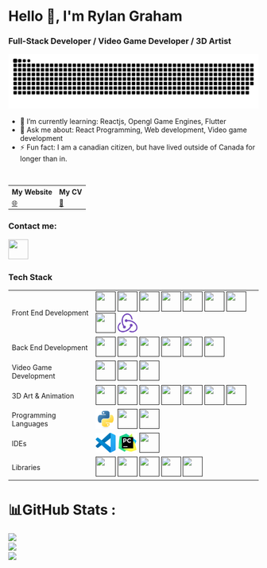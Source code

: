 # Hello 👋, I'm Rylan Graham

### Full-Stack Developer / Video Game Developer / 3D Artist

<!--- snake -->
<div align="center">
  <img  src="https://github.com/1999AZZAR/1999AZZAR/blob/readme/resources/img/grid-snake.svg"
       alt="snake" /></a>
</div>

- 🌱 I’m currently learning: Reactjs, Opengl Game Engines, Flutter
- 💬 Ask me about: React Programming, Web development, Video game development
- ⚡ Fun fact: I am a canadian citizen, but have lived outside of Canada for longer than in.
<br/>

<table>
    <tr>
        <th>My Website</th>
        <th>My CV</th>
    </tr>
    <tr>
        <td>
            <a href="https://rylan-portfolio.vercel.app/">🌐</a>
        </td>
        <td>
            <a href="https://rylan-portfolio.vercel.app/resume">📃</a>
        </td>
    </tr>
</table>

### Contact me:

<a href="https://www.linkedin.com/in/RylanJGraham/"><img src="https://www.vectorlogo.zone/logos/linkedin/linkedin-icon.svg" width="40" height="40"/></a>

### Tech Stack

<table>
    <tr>
        <td>Front End Development</td>
        <td>
            <a href=""><img src="https://www.vectorlogo.zone/logos/reactjs/reactjs-icon.svg" width="40" height="40"/></a>
            <a href=""><img src="https://www.vectorlogo.zone/logos/w3_html5/w3_html5-icon.svg" width="40" height="40"/></a>
            <a href=""><img src="https://www.vectorlogo.zone/logos/w3_css/w3_css-icon.svg" width="40" height="40"/></a>
            <a href=""><img src="https://www.vectorlogo.zone/logos/tailwindcss/tailwindcss-icon.svg" width="40" height="40"/></a>
            <a href=""><img src="https://www.vectorlogo.zone/logos/flutterio/flutterio-icon.svg" width="40" height="40"/></a>
            <a href=""><img src="https://www.vectorlogo.zone/logos/rapidapi/rapidapi-icon.svg" width="40" height="40"/></a>
            <a href=""><img src="https://www.vectorlogo.zone/logos/nodejs/nodejs-icon.svg" width="40" height="40"/></a>
            <a href=""><img src="https://www.vectorlogo.zone/logos/javascript/javascript-icon.svg" width="40" height="40"/></a>
            <a href=""><img src="https://github.com/devicons/devicon/blob/v2.13.0/icons/redux/redux-original.svg" width="40" height="40"/></a>
        </td>
    </tr>
    <tr>
        <td>Back End Development</td>
        <td>
            <a href=""><img src="https://www.vectorlogo.zone/logos/nodejs/nodejs-icon.svg" width="40" height="40"/></a>
            <a href=""><img src="https://www.vectorlogo.zone/logos/javascript/javascript-icon.svg" width="40" height="40"/></a>
            <a href=""><img src="https://www.vectorlogo.zone/logos/supabase/supabase-icon.svg" width="40" height="40"/></a>
            <a href=""><img src="https://www.vectorlogo.zone/logos/stripe/stripe-icon.svg" width="40" height="40"/></a>
            <a href=""><img src="https://www.vectorlogo.zone/logos/firebase/firebase-icon.svg" width="40" height="40"/></a>
            <a href=""><img src="https://cdn.worldvectorlogo.com/logos/postgresql.svg" width="40" height="40"/></a>
        </td>
    </tr>
    <tr>
        <td>Video Game Development</td>
        <td>
            <a href=""><img src="https://www.vectorlogo.zone/logos/unity3d/unity3d-icon.svg" width="40" height="40"/></a>
            <a href=""><img src="https://vectorwiki.com/images/2Lqpe__c.svg" width="40" height="40"/></a>
            <a href=""><img src="https://bairesdev.mo.cloudinary.net/blog/2022/08/ue-logo-1400x788-1400x788-8f185e1e3635-1.jpg?tx=w_3840,q_auto" width="40" height="40"/></a>
    </tr>
    <tr>
        <td>3D Art & Animation</td>
        <td>
            <a href=""><img src="https://vectorwiki.com/images/qz3pp__blender.svg" width="40" height="40"/></a>
            <a href=""><img src="https://cdn.worldvectorlogo.com/logos/adobe-photoshop-2.svg" width="40" height="40"/></a>
            <a href=""><img src="https://cdn.worldvectorlogo.com/logos/maya-2017.svg" width="40" height="40"/></a>
            <a href=""><img src="https://cdn.worldvectorlogo.com/logos/3ds-max-full.svg" width="40" height="40"/></a>
            <a href=""><img src="https://docs.toonboom.com/help/harmony-21/premium/Resources/Images/_ICONS/Products/128x128/3-premium.png" width="40" height="40"/></a>
            <a href=""><img src="https://seeklogo.com/images/Z/ZBrush-logo-43D6324DC8-seeklogo.com.png" width="40" height="40"/></a>
            <a href=""><img src="https://cdn-icons-png.flaticon.com/512/5968/5968543.png" width="40" height="40"/></a>
        </td>
    </tr>
    <tr>
        <td>Programming Languages</td>
        <td>
            <a href=""><img src="https://github.com/devicons/devicon/blob/v2.13.0/icons/python/python-original.svg" width="40" height="40"/></a>
            <a href=""><img src="https://vectorwiki.com/images/2Lqpe__c.svg" width="40" height="40"/></a>
            <a href=""><img src="https://www.vectorlogo.zone/logos/javascript/javascript-icon.svg" width="40" height="40"/></a>
        </td>
    </tr>
    <tr>
        <td>IDEs</td>
        <td>
            <a href=""><img src="https://github.com/devicons/devicon/blob/v2.13.0/icons/vscode/vscode-original.svg" width="40" height="40"/></a>
            <a href=""><img src="https://github.com/devicons/devicon/blob/v2.13.0/icons/pycharm/pycharm-original.svg" width="40" height="40"/></a>
            <a href=""><img src="https://cdn.worldvectorlogo.com/logos/visual-studio-2013.svg" width="40" height="40"/></a>
        </td>
    </tr>
    <tr>
        <td>Libraries</td>
        <td>
            <a href=""><img src="https://upload.wikimedia.org/wikipedia/commons/d/d1/Eigen_Silly_Professor_135x135.png" width="40" height="40"/></a>
            <a href=""><img src="https://upload.wikimedia.org/wikipedia/commons/5/50/Bullet_Physics_Library_Logo.png" width="40" height="40"/></a>
            <a href=""><img src="https://upload.wikimedia.org/wikipedia/commons/thumb/9/95/Box2D_logo.svg/1200px-Box2D_logo.svg.png" width="40" height="40"/></a>
            <a href=""><img src="https://upload.wikimedia.org/wikipedia/commons/e/e9/Opengl-logo.svg" width="40" height="40"/></a>
            <a href=""><img src="https://cdn.freebiesupply.com/logos/thumbs/2x/sdl-1-logo.png" width="40" height="40"/></a>
        </td>
    </tr>
</table>

# 📊GitHub Stats :
![](https://github-readme-stats.vercel.app/api?username=RylanJGraham&theme=omni&hide_border=false&include_all_commits=true&count_private=false)<br/>
![](https://github-readme-streak-stats.herokuapp.com/?user=RylanJGraham&theme=omni&hide_border=false)<br/>
![](https://github-readme-stats.vercel.app/api/top-langs/?username=RylanJGraham&theme=omni&hide_border=false&include_all_commits=true&count_private=false&layout=compact)





<!--
**colinbut/colinbut** is a ✨ _special_ ✨ repository because its `README.md` (this file) appears on your GitHub profile.

Here are some ideas to get you started:

- 🔭 I’m currently working on ...
- 🌱 I’m currently learning ...
- 👯 I’m looking to collaborate on ...
- 🤔 I’m looking for help with ...
- 💬 Ask me about ...
- 📫 How to reach me: ...
- 😄 Pronouns: ...
- ⚡ Fun fact: ...
-->
